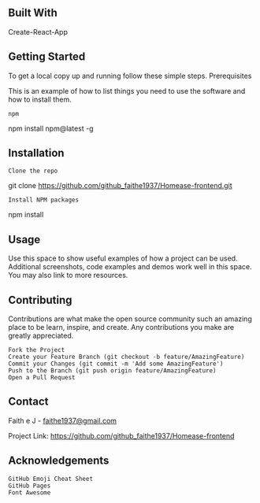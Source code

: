 ## Built With

Create-React-App

## Getting Started

To get a local copy up and running follow these simple steps.
Prerequisites

This is an example of how to list things you need to use the software and how to install them.

    npm

npm install npm@latest -g

## Installation

    Clone the repo

git clone https://github.com/github_faithe1937/Homease-frontend.git

    Install NPM packages

npm install

## Usage

Use this space to show useful examples of how a project can be used. Additional screenshots, code examples and demos work well in this space. You may also link to more resources.

## Contributing

Contributions are what make the open source community such an amazing place to be learn, inspire, and create. Any contributions you make are greatly appreciated.

    Fork the Project
    Create your Feature Branch (git checkout -b feature/AmazingFeature)
    Commit your Changes (git commit -m 'Add some AmazingFeature')
    Push to the Branch (git push origin feature/AmazingFeature)
    Open a Pull Request

## Contact

Faith e J - faithe1937@gmail.com

Project Link: https://github.com/github_faithe1937/Homease-frontend 

## Acknowledgements

    GitHub Emoji Cheat Sheet
    GitHub Pages
    Font Awesome


